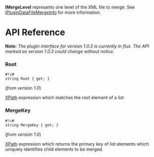 **IMergeLevel** represents one level of the XML file to merge. See [IPluginDataFileMergeInfo](IPluginDataFileMergeInfo.md) for more information.

# API Reference

**Note:** *The plugin interface for version 1.0.3 is currently in flux. The API marked as version 1.0.3 could change without notice.*

### Root

```
#!c#
string Root { get; }
```
(*from version 1.0*)

[XPath][] expression which matches the root element of a list

### MergeKey

```
#!c#
string MergeKey { get; }
```
(*from version 1.0*)

[XPath][] expression which returns the primary key of list elements which uniquely identifies child elements to be merged.

[XPath]: http://www.w3schools.com/xpath